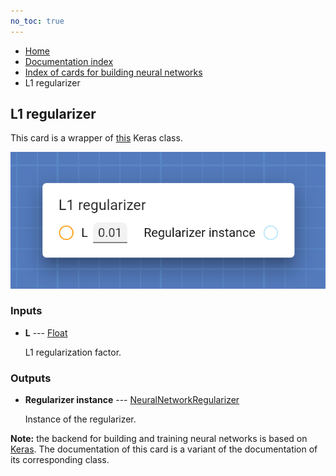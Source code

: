 ```yaml
---
no_toc: true
---
```


<ul class="breadcrumb">
    <li><a href="">Home</a></li>
    <li><a href="documentation">Documentation index</a></li>
    <li><a href="neural_network_cards/">Index of cards for building neural networks</a></li>
    <li>L1 regularizer</li>
</ul>

## L1 regularizer

This card is a wrapper of [this](https://keras.io/api/layers/regularizers/#l1-class) Keras class.

!["L1 regularizer" card](assets/img/neural_network_cards/regularizer_l1.png)


### Inputs


* **L** --- [Float](types/Float)

  L1 regularization factor.





### Outputs


* **Regularizer instance** --- [NeuralNetworkRegularizer](types/NeuralNetworkRegularizer)

  Instance of the regularizer.






**Note:** the backend for building and training neural networks is based on [Keras](https://keras.io/). The documentation of this card is a variant of the documentation of its corresponding class.